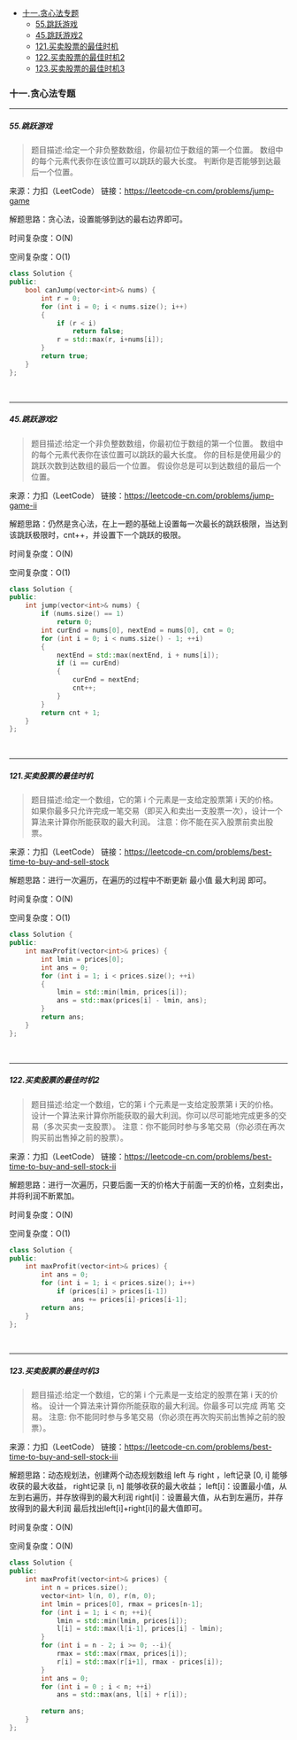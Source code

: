 - [十一.贪心法专题](#十一贪心法专题)
    - [55.跳跃游戏](#55跳跃游戏)
    - [45.跳跃游戏2](#45跳跃游戏2)
    - [121.买卖股票的最佳时机](#121买卖股票的最佳时机)
    - [122.买卖股票的最佳时机2](#122买卖股票的最佳时机2)
    - [123.买卖股票的最佳时机3](#123买卖股票的最佳时机3)


### 十一.贪心法专题

---------------------------
##### 55.跳跃游戏
>题目描述:给定一个非负整数数组，你最初位于数组的第一个位置。
数组中的每个元素代表你在该位置可以跳跃的最大长度。
判断你是否能够到达最后一个位置。

来源：力扣（LeetCode）
链接：https://leetcode-cn.com/problems/jump-game

解题思路：贪心法，设置能够到达的最右边界即可。

时间复杂度：O(N)

空间复杂度：O(1)

```cpp
class Solution {
public:
    bool canJump(vector<int>& nums) {
        int r = 0;
        for (int i = 0; i < nums.size(); i++)
        {
            if (r < i)
                return false;
            r = std::max(r, i+nums[i]);
        }
        return true;
    }
};
```

<br>


---------------------------
##### 45.跳跃游戏2
>题目描述:给定一个非负整数数组，你最初位于数组的第一个位置。
数组中的每个元素代表你在该位置可以跳跃的最大长度。
你的目标是使用最少的跳跃次数到达数组的最后一个位置。
假设你总是可以到达数组的最后一个位置。

来源：力扣（LeetCode）
链接：https://leetcode-cn.com/problems/jump-game-ii

解题思路：仍然是贪心法，在上一题的基础上设置每一次最长的跳跃极限，当达到该跳跃极限时，cnt++，并设置下一个跳跃的极限。

时间复杂度：O(N)

空间复杂度：O(1)

```cpp
class Solution {
public:
    int jump(vector<int>& nums) {
        if (nums.size() == 1)
            return 0;
        int curEnd = nums[0], nextEnd = nums[0], cnt = 0;
        for (int i = 0; i < nums.size() - 1; ++i)
        {
            nextEnd = std::max(nextEnd, i + nums[i]);
            if (i == curEnd)
            {
                curEnd = nextEnd;
                cnt++;
            }
        }        
        return cnt + 1;
    }
};

```

<br>


---------------------------
##### 121.买卖股票的最佳时机 
>题目描述:给定一个数组，它的第 i 个元素是一支给定股票第 i 天的价格。
如果你最多只允许完成一笔交易（即买入和卖出一支股票一次），设计一个算法来计算你所能获取的最大利润。
注意：你不能在买入股票前卖出股票。

来源：力扣（LeetCode）
链接：https://leetcode-cn.com/problems/best-time-to-buy-and-sell-stock

解题思路：进行一次遍历，在遍历的过程中不断更新 最小值  最大利润 即可。

时间复杂度：O(N)

空间复杂度：O(1)

```cpp
class Solution {
public:
    int maxProfit(vector<int>& prices) {
        int lmin = prices[0];
        int ans = 0;
        for (int i = 1; i < prices.size(); ++i)
        {
            lmin = std::min(lmin, prices[i]);
            ans = std::max(prices[i] - lmin, ans);
        }
        return ans;
    }
};

```

<br>


---------------------------
##### 122.买卖股票的最佳时机2
>题目描述:给定一个数组，它的第 i 个元素是一支给定股票第 i 天的价格。
设计一个算法来计算你所能获取的最大利润。你可以尽可能地完成更多的交易（多次买卖一支股票）。
注意：你不能同时参与多笔交易（你必须在再次购买前出售掉之前的股票）。

来源：力扣（LeetCode）
链接：https://leetcode-cn.com/problems/best-time-to-buy-and-sell-stock-ii

解题思路：进行一次遍历，只要后面一天的价格大于前面一天的价格，立刻卖出，并将利润不断累加。

时间复杂度：O(N)

空间复杂度：O(1)

```cpp
class Solution {
public:
    int maxProfit(vector<int>& prices) {
        int ans = 0;
        for (int i = 1; i < prices.size(); i++)
            if (prices[i] > prices[i-1])
                ans += prices[i]-prices[i-1];
        return ans;
    }
};

```

<br>


---------------------------
##### 123.买卖股票的最佳时机3
>题目描述:给定一个数组，它的第 i 个元素是一支给定的股票在第 i 天的价格。
设计一个算法来计算你所能获取的最大利润。你最多可以完成 两笔 交易。
注意: 你不能同时参与多笔交易（你必须在再次购买前出售掉之前的股票）。

来源：力扣（LeetCode）
链接：https://leetcode-cn.com/problems/best-time-to-buy-and-sell-stock-iii

解题思路：动态规划法，创建两个动态规划数组 left 与 right ，left记录 [0, i] 能够收获的最大收益， right记录 [i, n] 能够收获的最大收益；
left[i]：设置最小值，从左到右遍历，并存放得到的最大利润
right[i]：设置最大值，从右到左遍历，并存放得到的最大利润
最后找出left[i]+right[i]的最大值即可。 

时间复杂度：O(N)

空间复杂度：O(N)

```cpp
class Solution {
public:
    int maxProfit(vector<int>& prices) {
        int n = prices.size();
        vector<int> l(n, 0), r(n, 0);
        int lmin = prices[0], rmax = prices[n-1];
        for (int i = 1; i < n; ++i){
            lmin = std::min(lmin, prices[i]);
            l[i] = std::max(l[i-1], prices[i] - lmin);            
        }   
        for (int i = n - 2; i >= 0; --i){
            rmax = std::max(rmax, prices[i]);
            r[i] = std::max(r[i+1], rmax - prices[i]);
        }
        int ans = 0;
        for (int i = 0 ; i < n; ++i)
            ans = std::max(ans, l[i] + r[i]);
        
        return ans;
    }
};

```

<br>


